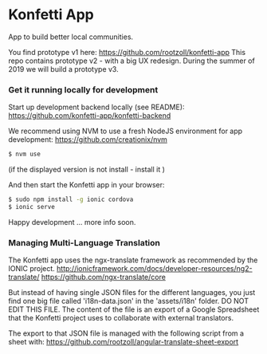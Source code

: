 # Konfetti App

App to build better local communities.

You find prototype v1 here: https://github.com/rootzoll/konfetti-app
This repo contains prototype v2 - with a big UX redesign.
During the summer of 2019 we will build a prototype v3.

### Get it running locally for development

Start up development backend locally (see README): 
https://github.com/konfetti-app/konfetti-backend

We recommend using NVM to use a fresh NodeJS environment for app development:
https://github.com/creationix/nvm

```bash
$ nvm use
```
(if the displayed version is not install - install it )

And then start the Konfetti app in your browser: 

```bash
$ sudo npm install -g ionic cordova
$ ionic serve
```

Happy development ... more info soon.

### Managing Multi-Language Translation

The Konfetti app uses the ngx-translate framework as recommended by the IONIC project.
http://ionicframework.com/docs/developer-resources/ng2-translate/
https://github.com/ngx-translate/core

But instead of having single JSON files for the different languages, you just find one big file called 'i18n-data.json' 
in the 'assets/i18n' folder. DO NOT EDIT THIS FILE. The content of the file is an export of a Google Spreadsheet that 
the Konfetti project uses to collaborate with external translators.

The export to that JSON file is managed with the following script from a sheet with:
https://github.com/rootzoll/angular-translate-sheet-export

